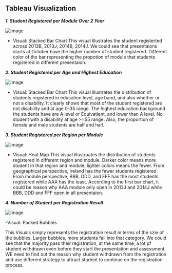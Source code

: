 ## Tableau Visualization

***1. Student Registered per Module Over 2 Year***

![image](https://user-images.githubusercontent.com/83144665/149415003-273c5ce7-6999-47c6-895c-49eb7fa3af5d.png)
- Visual: Stacked Bar Chart
This visual illustrates the student registerted across 2013B, 2013J, 2014B, 2014J. We could see that presentaions starts at October have the higher number of student registered. Different color of the bar representing the propotion of module that students registered in different presentaion.



***2. Student Registered per Age and Highest Education***

![image](https://user-images.githubusercontent.com/83144665/149416613-2788d1fd-77ac-4dd9-bbda-0dba1eeabb1d.png)

- Visual: Stacked Bar Chart
This visual illustrates the distribution of students registered in education level, age band, and also whether or not a disability. It clearly shows that most of the student registered are not disability and at age 0-35 range. The highest education background the students have are A level or Equivatlent, and  lower than A level. No student with a disability at age >=55 range. Also, the proportion of female and male students are half and half.



***3. Student Registered per Region per Module***

![image](https://user-images.githubusercontent.com/83144665/149418224-b6cdfa3c-1efc-44d1-ad9d-a5ac4569c638.png)

- Visual: Heat Map
This visual illustruates the distribution of students registered in different region and module. Darker color means more student in that region and module, lighter colors means the fewer. From geographical perspective, Ireland has the fewer students registered. From module perspective, BBB, DDD, and FFF has the most students registered while AAA has the least. According to the first bar chart, it could be reason why AAA module only open in 2013J and 2014J while BBB, DDD and FFF open in all presentaion. 



***4. Number of Student per Registration Result***

![image](https://user-images.githubusercontent.com/83144665/149419569-9e9a42a7-6c77-4325-b988-26da7060face.png)

-Visual: Packed Bubbles

This Visuals simply represents the registration result in terms of the szie of the bubbles. Larger bubbles, more students fall into that category. We could see that the majority pass their registration, at the same time, a lot pf student withdrawn even before they start the presentation and assessment. WE need to find out the reason why student withdrawn from the registration and use different strategy to attract student to continue on the registration process.
